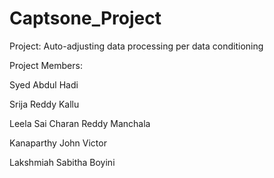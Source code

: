 # Captsone_Project


Project: Auto-adjusting data processing per data conditioning


Project Members:

Syed Abdul Hadi

Srija Reddy Kallu

Leela Sai Charan Reddy Manchala

Kanaparthy John Victor

Lakshmiah Sabitha Boyini
